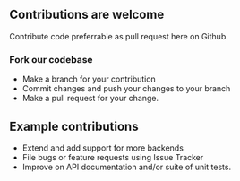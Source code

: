 ## Contributions are welcome
Contribute code preferrable as pull request here on Github.

### Fork our codebase
* Make a branch for your contribution
* Commit changes and push your changes to your branch
* Make a pull request for your change.

## Example contributions
* Extend and add support for more backends
* File bugs or feature requests using Issue Tracker
* Improve on API documentation and/or suite of unit tests.
